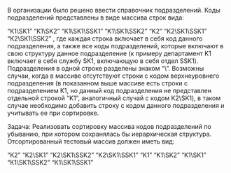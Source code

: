 В организации было решено ввести справочник подразделений. Коды подразделений представлены в виде массива строк вида:

“K1\SK1”
“K1\SK2”
“K1\SK1\SSK1”
“K1\SK1\SSK2”
“K2”
“K2\SK1\SSK1”
“K2\SK1\SSK2”
, 
где каждая строка включает в себя код данного подразделения, а также все коды подразделений, которые включают в свою структуру данное подразделение (к примеру департамент K1 включает в себя службу SK1, включающую в себя отдел SSK1). Подразделения в одной строке разделены знаком “\”. Возможны случаи, когда в массиве отсутствуют строки с кодом верхнеуровнего подразделения (в показанном выше массиве есть строки с подразделением K1, но данный код подразделения не представлен отдельной строкой “K1”, аналогичный случай с кодом K2\SK1), в таком случае необходимо добавить строку с кодом данного подразделения и учитывать ее при сортировке.

Задача:
Реализовать сортировку массива кодов подразделений по убыванию, при котором сохранялась бы иерархическая структура. Отсортированный тестовый массив должен иметь вид:

 “K2”
“K2\SK1”
“K2\SK1\SSK2”
“K2\SK1\SSK1”
“K1”
“K1\SK2”
“K1\SK1”
“K1\SK1\SSK2”
“K1\SK1\SSK1”






	
